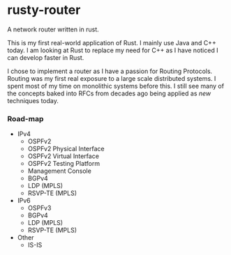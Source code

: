 # rusty-router
A network router written in rust.

This is my first real-world application of Rust.  I mainly use Java and C++ today.  I am looking at Rust to replace my need for C++ as I have noticed I can develop faster in Rust.

I chose to implement a router as I have a passion for Routing Protocols.  Routing was my first real exposure to a large scale distributed systems.  I spent most of my time on monolithic systems before this.  I still see many of the concepts baked into RFCs from decades ago being applied as *new* techniques today.

### Road-map
* IPv4
  * OSPFv2
  * OSPFv2 Physical Interface
  * OSPFv2 Virtual Interface
  * OSPFv2 Testing Platform
  * Management Console
  * BGPv4
  * LDP (MPLS)
  * RSVP-TE (MPLS)
* IPv6
  * OSPFv3
  * BGPv4
  * LDP (MPLS)
  * RSVP-TE (MPLS)
* Other
  * IS-IS

